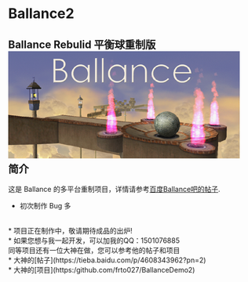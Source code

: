 # Ballance2
Ballance Rebulid 平衡球重制版
</br>
![image](https://github.com/717021/Ballance2/blob/master/Assets/Textures/splash_app.bmp)
</br>
简介
-------
这是 Ballance 的多平台重制项目，详情请参考[百度Ballance吧的帖子](https://tieba.baidu.com/p/5268786027).
</br>
* 初次制作 Bug 多
</br>
* 项目正在制作中，敬请期待成品的出炉!
</br>
* 如果您想与我一起开发，可以加我的QQ：1501076885
</br>
同等项目还有一位大神在做，您可以参考他的帖子和项目
</br>
* 大神的[帖子](https://tieba.baidu.com/p/4608343962?pn=2)
</br>
* 大神的[项目](https:/github.com/frto027/BallanceDemo2)
</br>

